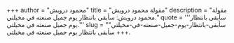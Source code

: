 +++
author = "محمود درويش"
title = "مقولة محمود درويش"
description = "مقولة محمود درويش: سأبقى بانتظار يوم جميل صنعته في مخيلتي."
quote = '''سأبقى بانتظار يوم جميل صنعته في مخيلتي.'''
slug = "سأبقى-بانتظار-يوم-جميل-صنعته-في-مخيلتي"
+++
سأبقى بانتظار يوم جميل صنعته في مخيلتي.
